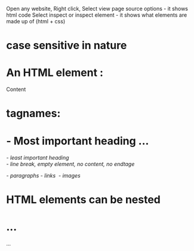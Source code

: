 Open any website, Right click, Select view page source options - it shows html code
                               Select inspect or inspect element - it shows what elements are made up of (html + css)
                               
# case sensitive in nature

# An HTML element :
<tagname> Content </tagname>

# tagnames:
<h1> - Most important heading
...
<h6> - least important heading
<br>  - line break, empty element, no content, no endtage
<p> - paragraphs
<a> - links
<img> - images

# HTML elements can be nested
<html>
<body>
<h1>...</h1>
<p>...</p>
</body>
</html>

